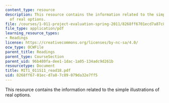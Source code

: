 ```yaml
---
content_type: resource
description: This resource contains the information related to the simple illustrations
  of real options.
file: /courses/1-011-project-evaluation-spring-2011/8268ff6701ecd7a87c89079da32e7ff5_MIT1_011S11_read18.pdf
file_type: application/pdf
learning_resource_types:
- Readings
license: https://creativecommons.org/licenses/by-nc-sa/4.0/
ocw_type: OCWFile
parent_title: Readings
parent_type: CourseSection
parent_uid: 96b480fa-dee1-1dac-1a05-134adc9d261b
resourcetype: Document
title: MIT1_011S11_read18.pdf
uid: 8268ff67-01ec-d7a8-7c89-079da32e7ff5
---
```

This resource contains the information related to the simple illustrations of real options.